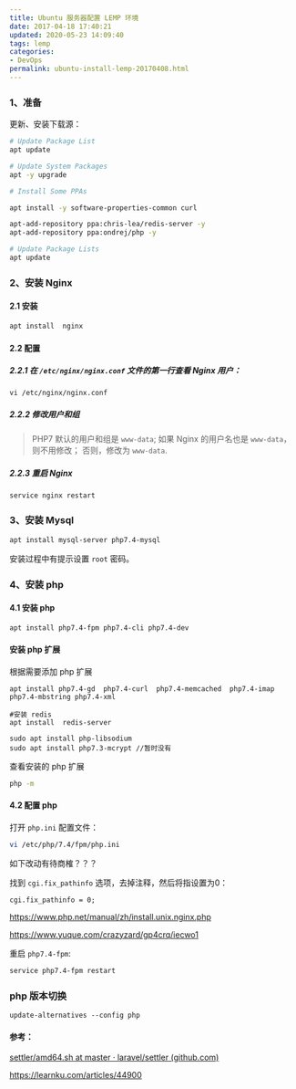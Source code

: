 ```yaml
---
title: Ubuntu 服务器配置 LEMP 环境
date: 2017-04-18 17:40:21
updated: 2020-05-23 14:09:40
tags: lemp
categories: 
- DevOps
permalink: ubuntu-install-lemp-20170408.html
---
```

### 1、准备
更新、安装下载源：
```bash
# Update Package List
apt update

# Update System Packages
apt -y upgrade

# Install Some PPAs

apt install -y software-properties-common curl

apt-add-repository ppa:chris-lea/redis-server -y
apt-add-repository ppa:ondrej/php -y

# Update Package Lists
apt update
```

### 2、安装 Nginx

#### 2.1 安装

```bash
apt install  nginx
```

#### 2.2 配置

#####  2.2.1 在 `/etc/nginx/nginx.conf` 文件的第一行查看 Nginx 用户：

```
vi /etc/nginx/nginx.conf
```

##### 2.2.2 修改用户和组

> PHP7 默认的用户和组是 `www-data`;
> 如果 Nginx 的用户名也是 `www-data`， 则不用修改；
> 否则，修改为 `www-data`.

##### 2.2.3 重启 Nginx

```
service nginx restart
```

### 3、安装 Mysql

```bash
apt install mysql-server php7.4-mysql 
```

安装过程中有提示设置 `root` 密码。

### 4、安装 php

#### 4.1 安装 php

```bash
apt install php7.4-fpm php7.4-cli php7.4-dev
```

#### 安装 php 扩展

 根据需要添加 php 扩展

```
apt install php7.4-gd  php7.4-curl  php7.4-memcached  php7.4-imap php7.4-mbstring php7.4-xml

#安装 redis
apt install  redis-server

sudo apt install php-libsodium
sudo apt install php7.3-mcrypt //暂时没有
```

查看安装的 php 扩展

```bash
php -m
```

#### 4.2 配置 php

打开 `php.ini` 配置文件：

```bash
vi /etc/php/7.4/fpm/php.ini
```

如下改动有待商榷？？？

找到 `cgi.fix_pathinfo` 选项，去掉注释，然后将指设置为0：

```
cgi.fix_pathinfo = 0;
```

https://www.php.net/manual/zh/install.unix.nginx.php

https://www.yuque.com/crazyzard/gp4crq/iecwo1



重启 `php7.4-fpm`:

```bash
service php7.4-fpm restart
```

### php 版本切换
```
update-alternatives --config php
```

#### 参考：
[settler/amd64.sh at master · laravel/settler (github.com)](https://github.com/laravel/settler/blob/master/scripts/amd64.sh)

https://learnku.com/articles/44900